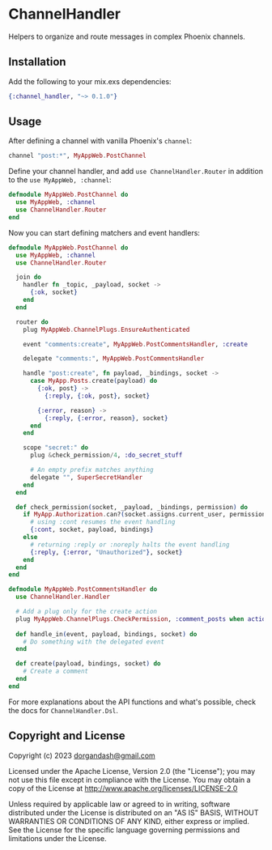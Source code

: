 # ChannelHandler

Helpers to organize and route messages in complex Phoenix channels.

## Installation

Add the following to your mix.exs dependencies:

```elixir
{:channel_handler, "~> 0.1.0"}
```

## Usage

After defining a channel with vanilla Phoenix's `channel`:

```elixir
channel "post:*", MyAppWeb.PostChannel
```

Define your channel handler, and add `use ChannelHandler.Router` in addition to the
`use MyAppWeb, :channel`:

```elixir
defmodule MyAppWeb.PostChannel do
  use MyAppWeb, :channel
  use ChannelHandler.Router
end
```

Now you can start defining matchers and event handlers:

```elixir
defmodule MyAppWeb.PostChannel do
  use MyAppWeb, :channel
  use ChannelHandler.Router

  join do
    handler fn _topic, _payload, socket ->
      {:ok, socket}
    end
  end

  router do
    plug MyAppWeb.ChannelPlugs.EnsureAuthenticated

    event "comments:create", MyAppWeb.PostCommentsHandler, :create

    delegate "comments:", MyAppWeb.PostCommentsHandler

    handle "post:create", fn payload, _bindings, socket ->
      case MyApp.Posts.create(payload) do
        {:ok, post} ->
          {:reply, {:ok, post}, socket}

        {:error, reason} ->
          {:reply, {:error, reason}, socket}
      end
    end

    scope "secret:" do
      plug &check_permission/4, :do_secret_stuff

      # An empty prefix matches anything
      delegate "", SuperSecretHandler
    end
  end

  def check_permission(socket, _payload, _bindings, permission) do
    if MyApp.Authorization.can?(socket.assigns.current_user, permission) do
      # using :cont resumes the event handling
      {:cont, socket, payload, bindings}
    else
      # returning :reply or :noreply halts the event handling
      {:reply, {:error, "Unauthorized"}, socket}
    end
  end
end

defmodule MyAppWeb.PostCommentsHandler do
  use ChannelHandler.Handler

  # Add a plug only for the create action
  plug MyAppWeb.ChannelPlugs.CheckPermission, :comment_posts when action: [:create]
  
  def handle_in(event, payload, bindings, socket) do
    # Do something with the delegated event
  end

  def create(payload, bindings, socket) do
    # Create a comment
  end
end
```

For more explanations about the API functions and what's possible, check the
docs for `ChannelHandler.Dsl`.

## Copyright and License
Copyright (c) 2023 dorgandash@gmail.com

Licensed under the Apache License, Version 2.0 (the "License"); you may not use this file except in compliance with the License. You may obtain a copy of the License at http://www.apache.org/licenses/LICENSE-2.0

Unless required by applicable law or agreed to in writing, software distributed under the License is distributed on an "AS IS" BASIS, WITHOUT WARRANTIES OR CONDITIONS OF ANY KIND, either express or implied. See the License for the specific language governing permissions and limitations under the License.
